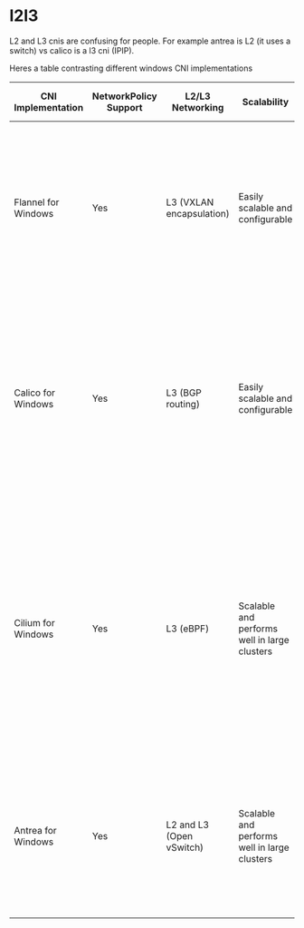 # l2l3

L2 and L3 cnis are confusing for people.  For example antrea is L2 (it uses a switch) vs calico is a l3 cni (IPIP).

Heres a table contrasting different windows CNI implementations

| CNI Implementation    | NetworkPolicy Support | L2/L3 Networking       | Scalability                               | Pod-to-Pod Encryption | Network Security | IPAM (IP Address Management)      | Additional Features                                       |
|-----------------------|----------------------|-------------------------|-------------------------------------------|----------------------|------------------|----------------------------------|-----------------------------------------------------------|
| Flannel for Windows   | Yes                  | L3 (VXLAN encapsulation)| Easily scalable and configurable         | No                   | Yes              | Various backends (e.g., etcd)     | Suitable for both on-premises and cloud-based clusters, Works across multiple cloud providers and environments, Compatible with CoreDNS for cluster DNS service, Supports both UDP and direct routing modes.|
| Calico for Windows    | Yes                  | L3 (BGP routing)        | Easily scalable and configurable         | No                   | Yes              | Automatic IPAM (IP Address Management) options | Support for IPv4 and IPv6 dual-stack networking, Network segmentation through BGP route propagation, Transparently handles pod and service IP assignments, Integration with Windows container networking stack. |
| Cilium for Windows    | Yes                  | L3 (eBPF)               | Scalable and performs well in large clusters | Yes                  | Yes              | Not specified                | Layer 3 and Layer 4 networking with eBPF (extended Berkeley Packet Filter) technology, Efficient load balancing and health checks for services, Distributed denial-of-service (DDoS) protection, Supports HTTP/gRPC/API-aware network policies, Deep visibility and troubleshooting capabilities. |
| Antrea for Windows    | Yes                  | L2 and L3 (Open vSwitch)| Scalable and performs well in large clusters | No                   | Yes              | Not specified                | Layer 2 and Layer 3 networking with Open vSwitch, Implements Network Policies for security and isolation, Offers Kubernetes native policy support, Support for both Windows and Linux nodes. |
 
